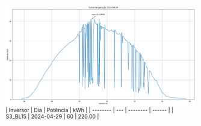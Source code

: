 ![My Image](29_04_2024-S3_BL15.png)
| Inversor | Dia | Potência | kWh    |
| -------- | --- | -------- | ------ |
| S3_BL15       | 2024-04-29  | 60       | 220.00 |